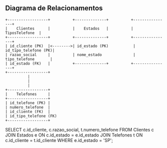 ## Diagrama de Relacionamentos

```plaintext
+------------------+          +--------------+          +----------------+ 
|    Clientes      |          |    Estados   |          |  TiposTelefone  | 
+------------------+          +--------------+          +----------------+ 
| id_cliente (PK)  |<-------->| id_estado (PK)           | id_tipo_telefone (PK)|
| razao_social     |          | nome_estado              | tipo_telefone       |
| id_estado (FK)   |          +--------------+          +----------------+ 
+------------------+                  
          |                                           
          |                                           
          |                                           
+------------------+                                    
|    Telefones     |                                    
+------------------+                                    
| id_telefone (PK) |                                    
| numero_telefone  |                                    
| id_cliente (FK)  |                                    
| id_tipo_telefone (FK)                               
+------------------+         
```

SELECT c.id_cliente, c.razao_social, t.numero_telefone
FROM Clientes c
JOIN Estados e ON c.id_estado = e.id_estado
JOIN Telefones t ON c.id_cliente = t.id_cliente
WHERE e.id_estado = 'SP';

